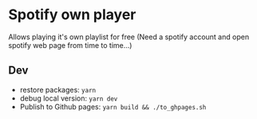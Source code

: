 # Spotify own player

Allows playing it's own playlist for free (Need a spotify account and open spotify web page from time to time...)

## Dev

* restore packages: `yarn`
* debug local version: `yarn dev`
* Publish to Github pages: `yarn build && ./to_ghpages.sh`